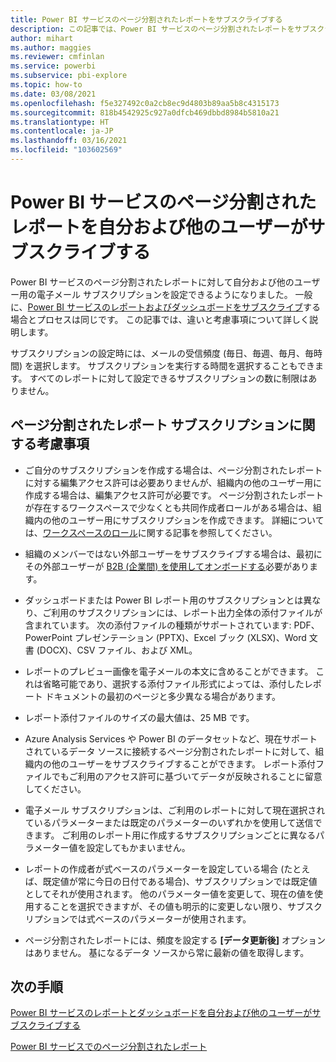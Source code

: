 ```yaml
---
title: Power BI サービスのページ分割されたレポートをサブスクライブする
description: この記事では、Power BI サービスのページ分割されたレポートをサブスクライブする際の留意点について説明します。
author: mihart
ms.author: maggies
ms.reviewer: cmfinlan
ms.service: powerbi
ms.subservice: pbi-explore
ms.topic: how-to
ms.date: 03/08/2021
ms.openlocfilehash: f5e327492c0a2cb8ec9d4803b89aa5b8c4315173
ms.sourcegitcommit: 818b4542925c927a0dfcb469dbbd8984b5810a21
ms.translationtype: HT
ms.contentlocale: ja-JP
ms.lasthandoff: 03/16/2021
ms.locfileid: "103602569"
---
```

# <a name="subscribe-yourself-and-others-to-paginated-reports-in-the-power-bi-service"></a>Power BI サービスのページ分割されたレポートを自分および他のユーザーがサブスクライブする 

Power BI サービスのページ分割されたレポートに対して自分および他のユーザー用の電子メール サブスクリプションを設定できるようになりました。 一般に、[Power BI サービスのレポートおよびダッシュボードをサブスクライブ](end-user-subscribe.md)する場合とプロセスは同じです。 この記事では、違いと考慮事項について詳しく説明します。 

サブスクリプションの設定時には、メールの受信頻度 (毎日、毎週、毎月、毎時間) を選択します。 サブスクリプションを実行する時間を選択することもできます。 すべてのレポートに対して設定できるサブスクリプションの数に制限はありません。 

## <a name="considerations-for-paginated-report-subscriptions"></a>ページ分割されたレポート サブスクリプションに関する考慮事項 

- ご自分のサブスクリプションを作成する場合は、ページ分割されたレポートに対する編集アクセス許可は必要ありませんが、組織内の他のユーザー用に作成する場合は、編集アクセス許可が必要です。 ページ分割されたレポートが存在するワークスペースで少なくとも共同作成者ロールがある場合は、組織内の他のユーザー用にサブスクリプションを作成できます。 詳細については、[ワークスペースのロール](../collaborate-share/service-new-workspaces.md#roles-in-the-new-workspaces)に関する記事を参照してください。

- 組織のメンバーではない外部ユーザーをサブスクライブする場合は、最初にその外部ユーザーが [B2B (企業間) を使用してオンボードする](/power-platform/admin/invite-users-azure-active-directory-b2b-collaborationd)必要があります。 

- ダッシュボードまたは Power BI レポート用のサブスクリプションとは異なり、ご利用のサブスクリプションには、レポート出力全体の添付ファイルが含まれています。  次の添付ファイルの種類がサポートされています: PDF、PowerPoint プレゼンテーション (PPTX)、Excel ブック (XLSX)、Word 文書 (DOCX)、CSV ファイル、および XML。

- レポートのプレビュー画像を電子メールの本文に含めることができます。  これは省略可能であり、選択する添付ファイル形式によっては、添付したレポート ドキュメントの最初のページと多少異なる場合があります。

- レポート添付ファイルのサイズの最大値は、25 MB です。

- Azure Analysis Services や Power BI のデータセットなど、現在サポートされているデータ ソースに接続するページ分割されたレポートに対して、組織内の他のユーザーをサブスクライブすることができます。 レポート添付ファイルでもご利用のアクセス許可に基づいてデータが反映されることに留意してください。 

- 電子メール サブスクリプションは、ご利用のレポートに対して現在選択されているパラメーターまたは既定のパラメーターのいずれかを使用して送信できます。  ご利用のレポート用に作成するサブスクリプションごとに異なるパラメーター値を設定してもかまいません。 

- レポートの作成者が式ベースのパラメーターを設定している場合 (たとえば、既定値が常に今日の日付である場合)、サブスクリプションでは既定値としてそれが使用されます。 他のパラメーター値を変更して、現在の値を使用することを選択できますが、その値も明示的に変更しない限り、サブスクリプションでは式ベースのパラメーターが使用されます。

- ページ分割されたレポートには、頻度を設定する **[データ更新後]** オプションはありません。 基になるデータ ソースから常に最新の値を取得します。 

## <a name="next-steps"></a>次の手順

[Power BI サービスのレポートとダッシュボードを自分および他のユーザーがサブスクライブする](../collaborate-share/service-report-subscribe.md)

[Power BI サービスでのページ分割されたレポート](end-user-paginated-report.md)